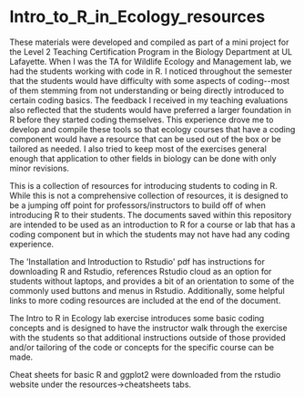 # Intro_to_R_in_Ecology_resources

These materials were developed and compiled as part of a mini project for the Level 2 Teaching Certification Program in the Biology Department at UL Lafayette. When I was the TA for Wildlife Ecology and Management lab, we had the students working with code in R. I noticed throughout the semester that the students would have difficulty with some aspects of coding--most of them stemming from not understanding or being directly introduced to certain coding basics. The feedback I received in my teaching evaluations also reflected that the students would have preferred a larger foundation in R before they started coding themselves. This experience drove me to develop and compile these tools so that ecology courses that have a coding component would have a resource that can be used out of the box or be tailored as needed. I also tried to keep most of the exercises general enough that application to other fields in biology can be done with only minor revisions.   

This is a collection of resources for introducing students to coding in R. While this is not a comprehensive collection of 
resources, it is designed to be a jumping off point for professors/instructors to build off of when introducing R to 
their students. The documents saved within this repository are intended to be used as an introduction to R for a course or lab that has a coding component but in which the students may not have had any coding experience.

The 'Installation and Introduction to Rstudio' pdf has instructions for downloading R and Rstudio, references Rstudio cloud as an option for students without laptops, and provides a bit of an orientation to some of the commonly used buttons and menus in Rstudio. Additionally, some helpful links to more coding resources are included at the end of the document.

The Intro to R in Ecology lab exercise introduces some basic coding concepts and is designed to have the instructor walk through the exercise with the students so that additional instructions outside of those provided and/or tailoring of the code or concepts for the specific course can be made.

Cheat sheets for basic R and ggplot2 were downloaded from the rstudio website under the resources->cheatsheets tabs.


